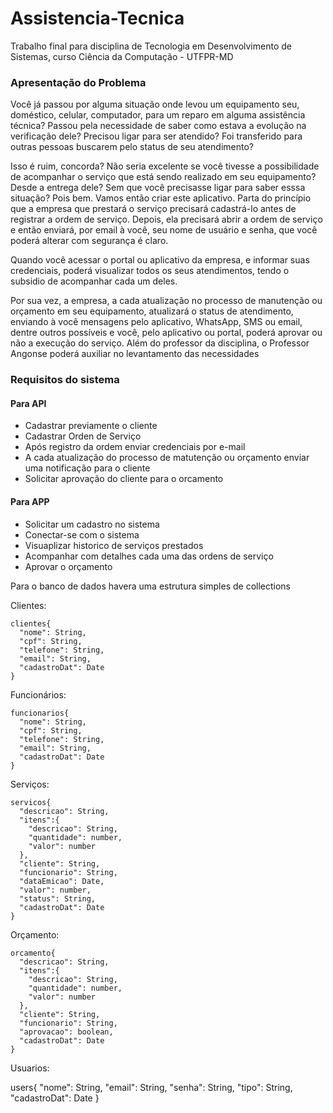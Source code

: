 # Assistencia-Tecnica
Trabalho final para disciplina de Tecnologia em Desenvolvimento de Sistemas, curso Ciência da Computação - UTFPR-MD

### Apresentação do Problema
Você já passou por alguma situação onde levou um equipamento seu, doméstico,
celular, computador, para um reparo em alguma assistência técnica? Passou pela
necessidade de saber como estava a evolução na verificação dele? Precisou ligar
para ser atendido? Foi transferido para outras pessoas buscarem pelo status de
seu atendimento?

Isso é ruim, concorda? Não seria excelente se você tivesse a possibilidade de
acompanhar o serviço que está sendo realizado em seu equipamento? Desde a
entrega dele? Sem que você precisasse ligar para saber esssa situação?
Pois bem. 
Vamos então criar este aplicativo. Parta do princípio que a empresa
que prestará o serviço precisará cadastrá-lo antes de registrar a ordem de
serviço. 
Depois, ela precisará abrir a ordem de serviço e então enviará, por
email à você, seu nome de usuário e senha, que você poderá alterar com segurança
é claro.

Quando você acessar o portal ou aplicativo da empresa, e informar suas
credenciais, poderá visualizar todos os seus atendimentos, tendo o subsidio de
acompanhar cada um deles.

Por sua vez, a empresa, a cada atualização no processo de manutenção ou
orçamento em seu equipamento, atualizará o status de atendimento, enviando à
você mensagens pelo aplicativo, WhatsApp, SMS ou email, dentre outros possíveis
e você, pelo aplicativo ou portal, poderá aprovar ou não a execução do serviço.
Além do professor da disciplina, o Professor Angonse poderá auxiliar no 
levantamento das necessidades

### Requisitos do sistema

#### Para API
 - Cadastrar previamente o cliente
 - Cadastrar Orden de Serviço
 - Após registro da ordem enviar credenciais por e-mail
 - A cada atualização do processo de matutenção ou orçamento enviar uma notificação para o cliente
 - Solicitar aprovação do cliente para o orcamento

#### Para APP
 - Solicitar um cadastro no sistema
 - Conectar-se com o sistema
 - Visuaplizar historico de serviços prestados
 - Acompanhar com detalhes cada uma das ordens de serviço
 - Aprovar o orçamento

Para o banco de dados havera uma estrutura simples de collections

Clientes:

	clientes{
      "nome": String,
      "cpf": String,
      "telefone": String,
      "email": String,
      "cadastroDat": Date
    }
Funcionários:

	funcionarios{
      "nome": String,
      "cpf": String,
      "telefone": String,
      "email": String,
      "cadastroDat": Date
    }    
Serviços:

	servicos{
      "descricao": String,
      "itens":{
        "descricao": String,
        "quantidade": number,
        "valor": number
      },
      "cliente": String,
      "funcionario": String,
      "dataEmicao": Date,
      "valor": number,
      "status": String,
      "cadastroDat": Date
    }
Orçamento:

	orcamento{
      "descricao": String,
      "itens":{
        "descricao": String,
        "quantidade": number,
        "valor": number
      },
      "cliente": String,
      "funcionario": String,
      "aprovacao": boolean,
      "cadastroDat": Date
    }
Usuarios:

  users{
      "nome": String,
      "email": String,
      "senha": String,
      "tipo": String,
      "cadastroDat": Date
    }